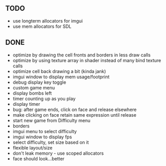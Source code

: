 ## TODO
- use longterm allocators for imgui
- use mem allocators for SDL

## DONE
- optimize by drawing the cell fronts and borders in less draw calls
- optimize by using texture array in shader instead of many bind texture calls
- optimize cell back drawing a bit (kinda jank)
- imgui window to display mem usage/footprint
- debug display key toggle
- custom game menu
- display bombs left
- timer counting up as you play
- display timer
- bug: after game ends, click on face and release elsewhere
- make clicking on face retain same expression until release
- start new game from Difficulty menu
- borders
- imgui menu to select difficulty
- imgui window to display fps
- select difficulty, set size based on it
- flexible layout/size
- don't leak memory - use scoped allocators
- face should look...better

